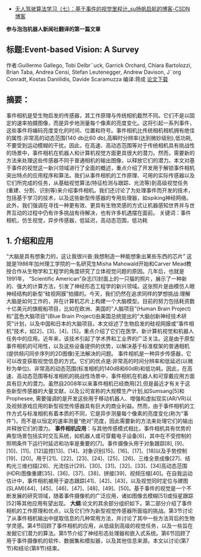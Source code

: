 - [无人驾驶算法学习（七）：基于事件的视觉里程计_su扬帆启航的博客-CSDN博客](https://blog.csdn.net/orange_littlegirl/article/details/90405678)

**参与泡泡机器人新闻社翻译的第一篇文章**



## 标题:Event-based Vision: A Survey

作者:Guillermo Gallego, Tobi Delbr¨uck, Garrick Orchard, Chiara Bartolozzi, Brian Taba, Andrea Censi, Stefan Leutenegger, Andrew Davison, J¨org Conradt, Kostas Daniilidis, Davide Scaramuzza
编译:蒋成
[论文下载](https://arxiv.org/abs/1904.08405)

## 摘要：

事件相机是受生物启发的传感器，其工作原理与传统相机截然不同。它们不是以固定的速率拍摄图像，而是异步地测量每个像素的亮度变化。这将引起一系列事件，这些事件将编码亮度变化的时间、位置和符号。事件相机比传统相机相机拥有绝佳的属性:非常高的动态范围(140 db比60 db),高瞬时分辨率(达到微妙级别),低功耗,不要受到运动模糊的干扰。因此，在高速、高动态范围等对于传统相机具有挑战性的场景中，事件相机在机器人和计算机视觉方面更具很大的潜力。然而，需要新的方法来处理这些传感器不同于普通相机的输出图像，以释放它们的潜力。本文对基于事件的视觉这一新兴领域进行了全面的概述，重点介绍了开发用于解锁事件相机突出特点的应用程序和算法。我们从事件相机的工作原理、可用的实际传感器以及它们所完成的任务，从基础视觉算法(特征检测与跟踪、光流等)到高级视觉任务(重建、分割、识别等)来介绍事件相机。我们还讨论了为处理事件而开发的技术，包括基于学习的技术，以及这些新型传感器的专用处理器，如spiking神经网络。此外，我们强调在寻找一种更有效、更具有生物灵感的方式让机器感知世界并与世界互动的过程中仍有许多挑战有待解决，也有许多机遇摆在面前。
关键词：事件相机，仿生视觉，异步传感器，低延迟，高动态范围，低功耗

## 1. 介绍和应用

“大脑是具有想象力的，这让我很兴奋;我想制造一种能想象出某些东西的芯片” 这就是1986年加州理工学院的一名研究生Misha Mahowald开始和Carver Mead教授合作从生物学和工程学的角度研究了立体视觉问题的原因。几年后，也就是1991年， “Scientific American”杂志[1]封面上的一只猫的照片，展示了一种新的、强大的计算方法，引发了神经形态工程学的新兴领域。这张照片是由模仿人眼神经结构的新型“硅视网膜”拍摄的。今天，我们仍然在追求同样的梦想挑战:理解大脑是如何工作的，并在计算机芯片上构建一个大脑模型。目前的努力包括耗资数十亿美元的旗舰船项目，比如在欧洲、美国的“人脑项目”(Human Brain Project)和“蓝色大脑项目”(Blue Brain Project)由美国总统提出的“大脑创新神经技术研究”计划，以及中国和日本的大脑项目。本文综述了生物启发的硅视网膜或“事件相机”技术，如[2]、[3]、[4]、[5]，重点介绍了它们在医学、新计算机视觉和机器人任务中的应用。近年来，该技术引起了学术界和工业界的广泛关注。这是由于原型事件相机的可用性，以及这些设备提供的优势，以解决基于标准框架的普通相机(提供频闪同步序列的2D图像)无法解决的问题。
事件相机是一种异步传感器，它可以改变获取视觉信息的方式。它们的优点是:非常高的时间分辨率和低延迟(以微秒为单位)、非常高的动态范围(标准相机的140dB和60dB)和低功耗。因此，在高速、高动态范围等标准相机的挑战性场景中，事件相机在机器人和可穿戴应用方面具有巨大的潜力。虽然自2008年以来事件相机已经商用[2],但是最近才有关于这些新型传感器的大量文献，以及公司宣称的大规模生产计划,如Sumsang[5]和Prophesee, 需要强调的是开发这些用于移动机器人、增强和虚拟现实(AR/VR)以及视频游戏应用的新型视觉传感器具有巨大的商业利益。然而，由于事件相机的工作方式与标准相机有着本质的不同，它是异步测量每个像素的亮度变化(称为“事件”)，而不是以恒定的速率测量“绝对”亮度，因此需要新的方法来处理它们的输出并释放它们的潜力。
**事件相机应用**：与其他传感模式相比，事件相机具有优势的典型场景包括实时交互系统，如机器人或可穿戴电子设备[6]，其中在不受控制的照明条件下运行时延迟和功率是重要的[7]。事件摄像头用于对象跟踪[8], [9]、[10]、[11]、[12]监控[13]、[14]、对象识别[15]、[16]、[17]、[18]以及手势控制[19]、[20]。用于[21]、[22]、[23]、[24]、[25]、[26]、三维全景成像[27]、结构光三维扫描[28]、光流估计[29]、[30]、[31]、[32]、[33]、[34]高动态范围(HDR)图像重建[35]、[36]、[37]、[38]、拼接[39]、视频压缩[40]。在自我运动估计中，事件相机被用于姿态跟踪[41]、[42]、[43]，以及视觉同时定位与建图(SLAM)[44]、[45]、[46]、[47]、[48]、[49]、[50]。基于事件的视觉是一个不断发展的研究领域，随着事件摄像机的广泛应用，诸如图像去模糊[51]或恒星跟踪[52]等其他应用有望出现。
**大纲**:论文的其余部分组织如下。第二部分介绍了事件相机的工作原理和优点，以及它们作为新型视觉传感器所面临的挑战。第3节讨论了从事件相机输出中提取信息的几种常用方法，并讨论了其中一些方法背后的生物学灵感。第4节回顾了事件相机的应用，从低级到高级的视觉任务，以及一些旨在发掘它们潜力的算法。第5节介绍了神经形态处理器和嵌入式系统。第6节回顾了用于事件摄像机的软件、数据集和模拟器，以及其他信息来源。本文以讨论(第7节)和结论(第8节)结束。